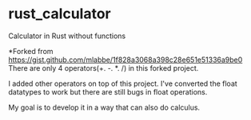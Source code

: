 # rust_calculator
Calculator in Rust without functions

*Forked from https://gist.github.com/mlabbe/1f828a3068a398c28e651e51336a9be0
There are only 4 operators(+. -. *. /) in this forked project.

I added other operators on top of this project. 
I've converted the float datatypes to work but there are still bugs in float operations.

My goal is to develop it in a way that can also do calculus.
